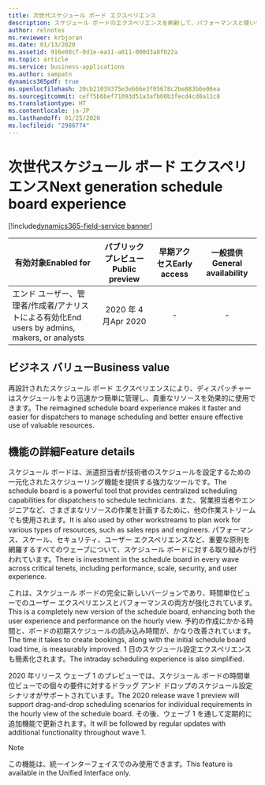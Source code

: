```yaml
---
title: 次世代スケジュール ボード エクスペリエンス
description: スケジュール ボードのエクスペリエンスを刷新して、パフォーマンスと使いやすさを改善しました。
author: relnotes
ms.reviewer: krbjoran
ms.date: 01/13/2020
ms.assetid: 916e88cf-0d1e-ea11-a811-000d3a8f022a
ms.topic: article
ms.service: business-applications
ms.author: sampatn
dynamics365pdf: true
ms.openlocfilehash: 20cb21039375e3eb66e3f05678c2be883b6e06ea
ms.sourcegitcommit: ceff5b6bef71093d51a3afb60b3fecd4cd8a11c8
ms.translationtype: HT
ms.contentlocale: ja-JP
ms.lasthandoff: 01/25/2020
ms.locfileid: "2986774"
---
```

# <a name="next-generation-schedule-board-experience"></a><span data-ttu-id="dbda7-103">次世代スケジュール ボード エクスペリエンス</span><span class="sxs-lookup"><span data-stu-id="dbda7-103">Next generation schedule board experience</span></span>
[!include[dynamics365-field-service banner](../includes/dynamics365-field-service.md)]

| <span data-ttu-id="dbda7-104">有効対象</span><span class="sxs-lookup"><span data-stu-id="dbda7-104">Enabled for</span></span>    |  <span data-ttu-id="dbda7-105">パブリック プレビュー</span><span class="sxs-lookup"><span data-stu-id="dbda7-105">Public preview</span></span> | <span data-ttu-id="dbda7-106">早期アクセス</span><span class="sxs-lookup"><span data-stu-id="dbda7-106">Early access</span></span> | <span data-ttu-id="dbda7-107">一般提供</span><span class="sxs-lookup"><span data-stu-id="dbda7-107">General availability</span></span> | 
| ---------- | :----------: |:----------: |:----------: |
|<span data-ttu-id="dbda7-108">エンド ユーザー、管理者/作成者/アナリストによる有効化</span><span class="sxs-lookup"><span data-stu-id="dbda7-108">End users by admins, makers, or analysts</span></span>|<span data-ttu-id="dbda7-109">2020 年 4 月</span><span class="sxs-lookup"><span data-stu-id="dbda7-109">Apr 2020</span></span>|-| -|


## <a name="business-value"></a><span data-ttu-id="dbda7-110">ビジネス バリュー</span><span class="sxs-lookup"><span data-stu-id="dbda7-110">Business value</span></span>
<!-- bv start -->
<span data-ttu-id="dbda7-111">再設計されたスケジュール ボード エクスペリエンスにより、ディスパッチャーはスケジュールをより迅速かつ簡単に管理し、貴重なリソースを効果的に使用できます。</span><span class="sxs-lookup"><span data-stu-id="dbda7-111">The reimagined schedule board experience makes it faster and easier for dispatchers to manage scheduling and better ensure effective use of valuable resources.</span></span> 
<!-- bv end -->



## <a name="feature-details"></a><span data-ttu-id="dbda7-112">機能の詳細</span><span class="sxs-lookup"><span data-stu-id="dbda7-112">Feature details</span></span>
<!--feature detail start -->
<span data-ttu-id="dbda7-113">スケジュール ボードは、派遣担当者が技術者のスケジュールを設定するための一元化されたスケジューリング機能を提供する強力なツールです。</span><span class="sxs-lookup"><span data-stu-id="dbda7-113">The schedule board is a powerful tool that provides centralized scheduling capabilities for dispatchers to schedule technicians.</span></span> <span data-ttu-id="dbda7-114">また、営業担当者やエンジニアなど、さまざまなリソースの作業を計画するために、他の作業ストリームでも使用されます。</span><span class="sxs-lookup"><span data-stu-id="dbda7-114">It is also used by other workstreams to plan work for various types of resources, such as sales reps and engineers.</span></span>  <span data-ttu-id="dbda7-115">パフォーマンス、スケール、セキュリティ、ユーザー エクスペリエンスなど、重要な原則を網羅するすべてのウェーブについて、スケジュール ボードに対する取り組みが行われています。</span><span class="sxs-lookup"><span data-stu-id="dbda7-115">There is investment in the schedule board in every wave across critical tenets, including performance, scale, security, and user experience.</span></span>

<span data-ttu-id="dbda7-116">これは、スケジュール ボードの完全に新しいバージョンであり、時間単位ビューでのユーザー エクスペリエンスとパフォーマンスの両方が強化されています。</span><span class="sxs-lookup"><span data-stu-id="dbda7-116">This is a completely new version of the schedule board, enhancing both the user experience and performance on the hourly view.</span></span> <span data-ttu-id="dbda7-117">予約の作成にかかる時間と、ボードの初期スケジュールの読み込み時間が、かなり改善されています。</span><span class="sxs-lookup"><span data-stu-id="dbda7-117">The time it takes to create bookings, along with the initial schedule board load time, is measurably improved.</span></span> <span data-ttu-id="dbda7-118">1 日のスケジュール設定エクスペリエンスも簡素化されます。</span><span class="sxs-lookup"><span data-stu-id="dbda7-118">The intraday scheduling experience is also simplified.</span></span> 

<span data-ttu-id="dbda7-119">2020 年リリース ウェーブ 1 のプレビューでは、スケジュール ボードの時間単位ビューでの個々の要件に対するドラッグ アンド ドロップのスケジュール設定シナリオがサポートされています。</span><span class="sxs-lookup"><span data-stu-id="dbda7-119">The 2020 release wave 1 preview will support drag-and-drop scheduling scenarios for individual requirements in the hourly view of the schedule board.</span></span> <span data-ttu-id="dbda7-120">その後、ウェーブ 1 を通して定期的に追加機能で更新されます。</span><span class="sxs-lookup"><span data-stu-id="dbda7-120">It will be followed by regular updates with additional functionality throughout wave 1.</span></span>

<!--feature detail end -->


> [!NOTE]
> <span data-ttu-id="dbda7-121">この機能は、統一インターフェイスでのみ使用できます。</span><span class="sxs-lookup"><span data-stu-id="dbda7-121">This feature is available in the Unified Interface only.</span></span>






